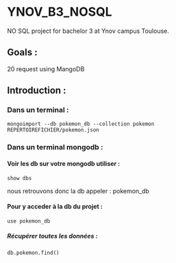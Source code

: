# YNOV_B3_NOSQL

NO SQL project for bachelor 3 at Ynov campus Toulouse.

## Goals :

20 request using MangoDB

## Introduction :

### Dans un terminal :

```
mongoimport --db pokemon_db --collection pokemon REPERTOIREFICHIER/pokemon.json
```

### Dans un terminal mongodb :

#### Voir les db sur votre mongodb utiliser :

```
show dbs
```

nous retrouvons donc la db appeler : pokemon_db

#### Pour y acceder à la db du projet :

```
use pokemon_db
```

##### Récupérer toutes les données :

```
db.pokemon.find()
```
